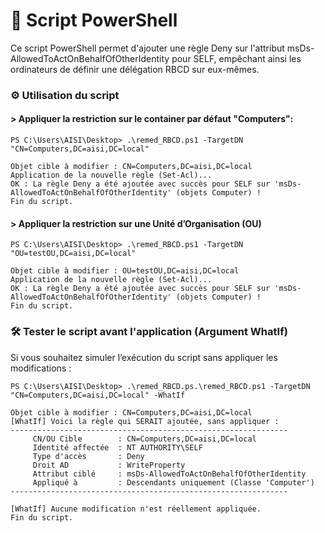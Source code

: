 # 📜 Script PowerShell

Ce script PowerShell permet d'ajouter une règle Deny sur l'attribut msDs-AllowedToActOnBehalfOfOtherIdentity pour SELF, empêchant ainsi les ordinateurs de définir une délégation RBCD sur eux-mêmes.

### ⚙️ Utilisation du script

#### > Appliquer la restriction sur le container par défaut "Computers":
``` 
PS C:\Users\AISI\Desktop> .\remed_RBCD.ps1 -TargetDN "CN=Computers,DC=aisi,DC=local"

Objet cible à modifier : CN=Computers,DC=aisi,DC=local
Application de la nouvelle règle (Set-Acl)...
OK : La règle Deny a été ajoutée avec succès pour SELF sur 'msDs-AllowedToActOnBehalfOfOtherIdentity' (objets Computer) !
Fin du script.
```

#### > Appliquer la restriction sur une Unité d’Organisation (OU)
```
PS C:\Users\AISI\Desktop> .\remed_RBCD.ps1 -TargetDN "OU=testOU,DC=aisi,DC=local"

Objet cible à modifier : OU=testOU,DC=aisi,DC=local
Application de la nouvelle règle (Set-Acl)...
OK : La règle Deny a été ajoutée avec succès pour SELF sur 'msDs-AllowedToActOnBehalfOfOtherIdentity' (objets Computer) !
Fin du script.
```

### 🛠 Tester le script avant l'application (Argument WhatIf)

Si vous souhaitez simuler l’exécution du script sans appliquer les modifications :

```
PS C:\Users\AISI\Desktop> .\remed_RBCD.ps.\remed_RBCD.ps1 -TargetDN "CN=Computers,DC=aisi,DC=local" -WhatIf

Objet cible à modifier : CN=Computers,DC=aisi,DC=local
[WhatIf] Voici la règle qui SERAIT ajoutée, sans appliquer :
--------------------------------------------------------------
     CN/OU Cible        : CN=Computers,DC=aisi,DC=local                          
     Identité affectée  : NT AUTHORITY\SELF
     Type d'accès       : Deny
     Droit AD           : WriteProperty
     Attribut ciblé     : msDs-AllowedToActOnBehalfOfOtherIdentity
     Appliqué à         : Descendants uniquement (Classe 'Computer')
--------------------------------------------------------------

[WhatIf] Aucune modification n'est réellement appliquée.
Fin du script.
```
